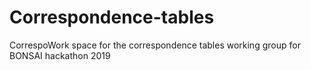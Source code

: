 # Correspondence-tables
CorrespoWork space for the correspondence tables working group for BONSAI hackathon 2019
